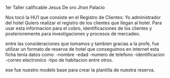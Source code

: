 1er Taller calificable Jesus De oro Jhon Palacio

Nos tocó la HU1 que consiste en el Registro de Clientes: Yo administrador del hotel Quiero realizar el registro 
de los clientes que llegan al hotel. Para usar esta informacion para el cobro, identificaciones de los clientes y 
posterioremente para investigaciones y procesos de mercadeo.

entre las consideraciones que tomamos y tambien gracias a la profe, fue utilizar un formato de reserva de hotel 
que conseguimos en internet esta ficha tenía datos como: -nombre -edad -numero de telefono -identificacion -correo 
electronico -tipo de habitacion entre otros.

ese fue nuestro modelo base para crear la plantilla de nuestra reserva.

